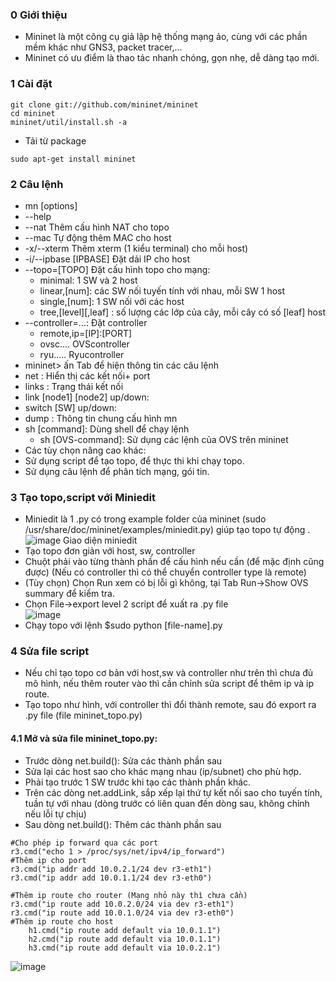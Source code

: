 
### 0 Giới thiệu
 - Mininet là một công cụ giả lập hệ thống mạng ảo, cùng với các phần mềm khác như GNS3, packet tracer,...
 - Mininet có ưu điểm là thao tác nhanh chóng, gọn nhẹ, dễ dàng tạo mới.
### 1 Cài đặt
```
git clone git://github.com/mininet/mininet
cd mininet
mininet/util/install.sh -a
```
  - Tải từ package
```
sudo apt-get install mininet
```
### 2 Câu lệnh
 - mn [options]
  - --help 
  - --nat Thêm cấu hình NAT cho topo
  - --mac Tự động thêm MAC cho host
  - -x/--xterm Thêm xterm (1 kiểu terminal) cho mỗi host)
  - -i/--ipbase [IPBASE] Đặt dải IP cho host
  - --topo=[TOPO] Đặt cấu hình topo cho mạng:
    - minimal: 1 SW và 2 host
    - linear,[num]: các SW nối tuyến tính với nhau, mỗi SW 1 host
    - single,[num]: 1 SW nối với các host
    - tree,[level][,leaf] : số lượng các lớp của cây, mỗi cây có số [leaf] host
  - --controller=...: Đặt controller
    - remote,ip=[IP]:[PORT]
    - ovsc.... OVScontroller
    - ryu..... Ryucontroller
 - mininet> ấn Tab để hiện thông tin các câu lệnh 
  - net : Hiển thị các kết nối+ port
  - links : Trạng thái kết nối
  - link [node1] [node2] up/down: 
  - switch [SW] up/down:
  - dump : Thông tin chung cấu hình mn
  - sh [command]: Dùng shell để chạy lệnh
    - sh [OVS-command]: Sử dụng các lệnh của OVS trên mininet
 - Các tùy chọn nâng cao khác:
  - Sử dụng script để tạo topo, để thực thi khi chạy topo.
  - Sử dụng câu lệnh để phân tích mạng, gói tin.
### 3 Tạo topo,script với Miniedit
 - Miniedit là 1 .py có trong example folder của mininet (sudo /usr/share/doc/mininet/examples/miniedit.py) giúp tạo topo tự động .
![image Giao diện miniedit](https://user-images.githubusercontent.com/43545058/104394284-e3ba3580-5578-11eb-8757-5609ff207a25.png)
 - Tạo topo đơn giản với host, sw, controller
  - Chuột phải vào từng thành phần để cấu hình nếu cần (để mặc định cũng được) (Nếu có controller thì có thể chuyển controller type là remote)
  - (Tùy chọn) Chọn Run xem có bị lỗi gì không, tại Tab Run->Show OVS summary để kiểm tra.
  - Chọn File->export level 2 script để xuất ra .py file  
![image](https://user-images.githubusercontent.com/43545058/104395596-a0ad9180-557b-11eb-912f-6ed39e21b450.png)
  - Chạy topo với lệnh $sudo python [file-name].py
###  4 Sửa file script 
 - Nếu chỉ tạo topo cơ bản với host,sw và controller như trên thì chưa đủ mô hình, nếu thêm router vào thì cần chỉnh sửa script để thêm ip và ip route.
  - Tạo topo như hình, với controller thì đổi thành remote, sau đó export ra .py file (file mininet_topo.py)
#### 4.1 Mở và sửa file mininet_topo.py:
 - Trước dòng net.build(): Sửa các thành phần sau
  - Sửa lại các host sao cho khác mạng nhau (ip/subnet) cho phù hợp.
  - Phải tạo trước 1 SW trước khi tạo các thành phần khác.
  - Trên các dòng net.addLink, sắp xếp lại thứ tự kết nối sao cho tuyến tính, tuần tự với nhau (dòng trước có liên quan đến dòng sau, không chỉnh nếu lỗi tự chịu)
 - Sau dòng net.build(): Thêm các thành phần sau
```
#Cho phép ip forward qua các port
r3.cmd("echo 1 > /proc/sys/net/ipv4/ip_forward") 
#Thêm ip cho port
r3.cmd("ip addr add 10.0.2.1/24 dev r3-eth1")
r3.cmd("ip addr add 10.0.1.1/24 dev r3-eth0")

#Thêm ip route cho router (Mạng nhỏ này thì chưa cần)
r3.cmd("ip route add 10.0.2.0/24 via dev r3-eth1")
r3.cmd("ip route add 10.0.1.0/24 via dev r3-eth0")
#Thêm ip route cho host
    h1.cmd("ip route add default via 10.0.1.1")
    h2.cmd("ip route add default via 10.0.1.1")
    h3.cmd("ip route add default via 10.0.2.1")
```
![image](https://user-images.githubusercontent.com/43545058/104406146-30aa0600-5591-11eb-90f6-b16c3488c0ad.png)
